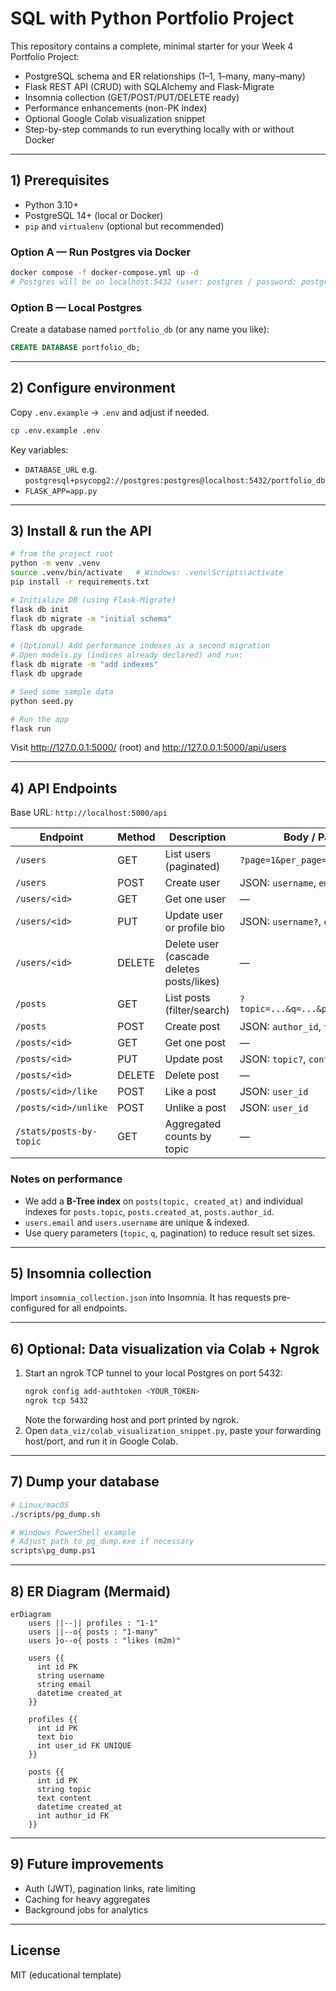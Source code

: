 # SQL with Python Portfolio Project

This repository contains a complete, minimal starter for your Week 4 Portfolio Project:
- PostgreSQL schema and ER relationships (1–1, 1–many, many–many)
- Flask REST API (CRUD) with SQLAlchemy and Flask-Migrate
- Insomnia collection (GET/POST/PUT/DELETE ready)
- Performance enhancements (non-PK index)
- Optional Google Colab visualization snippet
- Step-by-step commands to run everything locally with or without Docker

---

## 1) Prerequisites

- Python 3.10+
- PostgreSQL 14+ (local or Docker)
- `pip` and `virtualenv` (optional but recommended)

### Option A — Run Postgres via Docker
```bash
docker compose -f docker-compose.yml up -d
# Postgres will be on localhost:5432 (user: postgres / password: postgres)
```

### Option B — Local Postgres
Create a database named `portfolio_db` (or any name you like):
```sql
CREATE DATABASE portfolio_db;
```

---

## 2) Configure environment

Copy `.env.example` → `.env` and adjust if needed.
```bash
cp .env.example .env
```

Key variables:
- `DATABASE_URL` e.g. `postgresql+psycopg2://postgres:postgres@localhost:5432/portfolio_db`
- `FLASK_APP=app.py`

---

## 3) Install & run the API

```bash
# from the project root
python -m venv .venv
source .venv/bin/activate   # Windows: .venv\Scripts\activate
pip install -r requirements.txt

# Initialize DB (using Flask-Migrate)
flask db init
flask db migrate -m "initial schema"
flask db upgrade

# (Optional) Add performance indexes as a second migration
# Open models.py (indices already declared) and run:
flask db migrate -m "add indexes"
flask db upgrade

# Seed some sample data
python seed.py

# Run the app
flask run
```

Visit http://127.0.0.1:5000/ (root) and http://127.0.0.1:5000/api/users

---

## 4) API Endpoints

Base URL: `http://localhost:5000/api`

| Endpoint                      | Method | Description                                | Body / Params                      |
|-------------------------------|--------|--------------------------------------------|------------------------------------|
| `/users`                      | GET    | List users (paginated)                     | `?page=1&per_page=20`              |
| `/users`                      | POST   | Create user                                | JSON: `username`, `email`, `bio?`  |
| `/users/<id>`                 | GET    | Get one user                               | —                                  |
| `/users/<id>`                 | PUT    | Update user or profile bio                 | JSON: `username?`, `email?`, `bio?`|
| `/users/<id>`                 | DELETE | Delete user (cascade deletes posts/likes)  | —                                  |
| `/posts`                      | GET    | List posts (filter/search)                 | `?topic=...&q=...&page=&per_page=` |
| `/posts`                      | POST   | Create post                                | JSON: `author_id`, `topic`, `content` |
| `/posts/<id>`                 | GET    | Get one post                               | —                                  |
| `/posts/<id>`                 | PUT    | Update post                                | JSON: `topic?`, `content?`         |
| `/posts/<id>`                 | DELETE | Delete post                                | —                                  |
| `/posts/<id>/like`            | POST   | Like a post                                | JSON: `user_id`                    |
| `/posts/<id>/unlike`          | POST   | Unlike a post                              | JSON: `user_id`                    |
| `/stats/posts-by-topic`       | GET    | Aggregated counts by topic                 | —                                  |

### Notes on performance
- We add a **B-Tree index** on `posts(topic, created_at)` and individual indexes for `posts.topic`, `posts.created_at`, `posts.author_id`.
- `users.email` and `users.username` are unique & indexed.
- Use query parameters (`topic`, `q`, pagination) to reduce result set sizes.

---

## 5) Insomnia collection

Import `insomnia_collection.json` into Insomnia. It has requests pre-configured for all endpoints.

---

## 6) Optional: Data visualization via Colab + Ngrok

1. Start an ngrok TCP tunnel to your local Postgres on port 5432:
   ```bash
   ngrok config add-authtoken <YOUR_TOKEN>
   ngrok tcp 5432
   ```
   Note the forwarding host and port printed by ngrok.
2. Open `data_viz/colab_visualization_snippet.py`, paste your forwarding host/port, and run it in Google Colab.

---

## 7) Dump your database
```bash
# Linux/macOS
./scripts/pg_dump.sh

# Windows PowerShell example
# Adjust path to pg_dump.exe if necessary
scripts\pg_dump.ps1
```

---

## 8) ER Diagram (Mermaid)
```mermaid
erDiagram
    users ||--|| profiles : "1-1"
    users ||--o{ posts : "1-many"
    users }o--o{ posts : "likes (m2m)"

    users {{
      int id PK
      string username
      string email
      datetime created_at
    }}

    profiles {{
      int id PK
      text bio
      int user_id FK UNIQUE
    }}

    posts {{
      int id PK
      string topic
      text content
      datetime created_at
      int author_id FK
    }}
```

---

## 9) Future improvements
- Auth (JWT), pagination links, rate limiting
- Caching for heavy aggregates
- Background jobs for analytics

---

## License
MIT (educational template)
